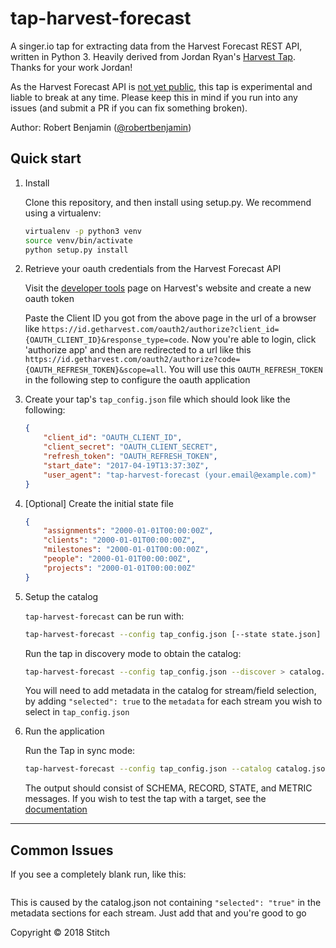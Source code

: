 # tap-harvest-forecast

A singer.io tap for extracting data from the Harvest Forecast REST API, written in Python 3. Heavily derived from Jordan Ryan's [Harvest Tap](https://github.com/singer-io/tap-harvest). Thanks for your work Jordan!

As the Harvest Forecast API is [not yet public](https://help.getharvest.com/forecast/faqs/faq-list/api/), this tap is experimental and liable to break at any time. Please keep this in mind if you run into any issues (and submit a PR if you can fix something broken).

Author: Robert Benjamin ([@robertbenjamin](https://github.com/robertbenjamin))

## Quick start

1. Install

    Clone this repository, and then install using setup.py. We recommend using a virtualenv:

    ```bash
    virtualenv -p python3 venv
    source venv/bin/activate
    python setup.py install
    ```

2. Retrieve your oauth credentials from the Harvest Forecast API
    
    Visit the [developer tools](https://id.getharvest.com/developers) page on
    Harvest's website and create a new oauth token

    Paste the Client ID you got from the above page in the url of a browser like
    `https://id.getharvest.com/oauth2/authorize?client_id={OAUTH_CLIENT_ID}&response_type=code`. Now you're
    able to login, click 'authorize app' and then are redirected to a url like
    this
    `https://id.getharvest.com/oauth2/authorize?code={OAUTH_REFRESH_TOKEN}&scope=all`.
    You will use this `OAUTH_REFRESH_TOKEN` in the following step to configure
    the oauth application

3. Create your tap's `tap_config.json` file which should look like the following:

    ```json
    {
        "client_id": "OAUTH_CLIENT_ID",
        "client_secret": "OAUTH_CLIENT_SECRET",
        "refresh_token": "OAUTH_REFRESH_TOKEN",
        "start_date": "2017-04-19T13:37:30Z",
        "user_agent": "tap-harvest-forecast (your.email@example.com)"
    }

4. [Optional] Create the initial state file

    ```json
    {
        "assignments": "2000-01-01T00:00:00Z",
        "clients": "2000-01-01T00:00:00Z",
        "milestones": "2000-01-01T00:00:00Z",
        "people": "2000-01-01T00:00:00Z",
        "projects": "2000-01-01T00:00:00Z"
    }
    ```

5. Setup the catalog
    
    `tap-harvest-forecast` can be run with:

    ```bash
    tap-harvest-forecast --config tap_config.json [--state state.json]
    ```

    Run the tap in discovery mode to obtain the catalog:

    ```bash
    tap-harvest-forecast --config tap_config.json --discover > catalog.json
    ```

    You will need to add metadata in the catalog for stream/field selection, by
    adding `"selected": true` to the `metadata` for each stream you wish to
    select in `tap_config.json`


6. Run the application

    Run the Tap in sync mode:

    ```bash
    tap-harvest-forecast --config tap_config.json --catalog catalog.json
    ```

    The output should consist of SCHEMA, RECORD, STATE, and METRIC messages.
    If you wish to test the tap with a target, see the [documentation](DOCUMENTATION.md)

---

## Common Issues
If you see a completely blank run, like this: 
```
```
This is caused by the catalog.json not containing `"selected": "true"` in the metadata sections for each stream. 
Just add that and you're good to go

Copyright &copy; 2018 Stitch
